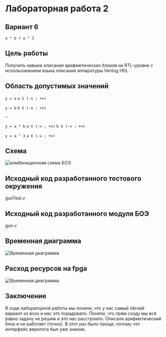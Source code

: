 # Лабораторная работа 2
 
## Вариант 6
`a * b + a ^ 3`

## Цель работы
Получить навыки описания арифметических блоков на RTL-уровне с использованием языка описания аппаратуры Verilog HDL

## Область допустимых значений

`y = a` `a ∈ (-∞ ; +∞)`

`y = b` `b ∈ (-∞ ; +∞)`

`⇒`

`y = a * b` `a ∈ (-∞ ; +∞)` `b ∈ (-∞ ; +∞)`

`y = a ^ 3` `a ∈ (-∞ ; +∞)`


## Схема

![комбинационная схема БОЭ](https://github.com/salvoronis/FFBD_lab1/blob/master/img/schema.jpg)

## Исходный код разработанного тестового окружения

gunTest.v

## Исходный код разработанного модуля БОЭ

gun.v

## Временная диаграмма

![Временная диаграмма](https://github.com/salvoronis/FFBD_lab1/blob/master/img/graph.png)

## Расход ресурсов на fpga

![Временная диаграмма](https://github.com/salvoronis/FFBD_lab1/blob/master/img/util.png)

## Заключение
В ходе лабораторной работы мы поняли, что у нас самый лёгкий вариант из всех и нас это порадовало. Поняли, что прям сходу мы всё равно задачу не решим и это нас расстроило.
Описали арифметический блок и он работает (точно). В этот раз было проще, потому что интерфейс верилога был уже знаком.
